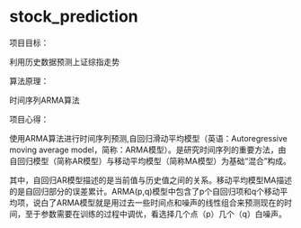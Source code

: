 # stock_prediction

项目目标：

利用历史数据预测上证综指走势

算法原理：

时间序列ARMA算法

项目心得：

使用ARMA算法进行时间序列预测,自回归滑动平均模型（英语：Autoregressive moving average model，简称：ARMA模型）。是研究时间序列的重要方法，由自回归模型（简称AR模型）与移动平均模型（简称MA模型）为基础“混合”构成。

其中，自回归AR模型描述的是当前值与历史值之间的关系。移动平均模型MA描述的是自回归部分的误差累计。ARMA(p,q)模型中包含了p个自回归项和q个移动平均项，说白了ARMA模型就是用过去一些时间点和噪声的线性组合来预测现在的时间，至于参数需要在训练的过程中调优，看选择几个点（p）几个（q）白噪声。
